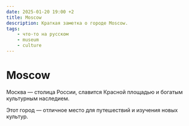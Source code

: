 ```yaml
---
date: 2025-01-20 19:00 +2
title: Moscow
description: Краткая заметка о городе Moscow.
tags:
    - что-то на русском
    - museum
    - culture
---
```

# Moscow

Москва — столица России, славится Красной площадью и богатым культурным наследием.

Этот город — отличное место для путешествий и изучения новых культур.
